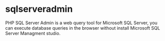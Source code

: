 # sqlserveradmin
PHP SQL Server Admin is a web query tool for Microsoft SQL Server, you can execute database queries in the browser without install Microsoft SQL Server Managment studio. 
